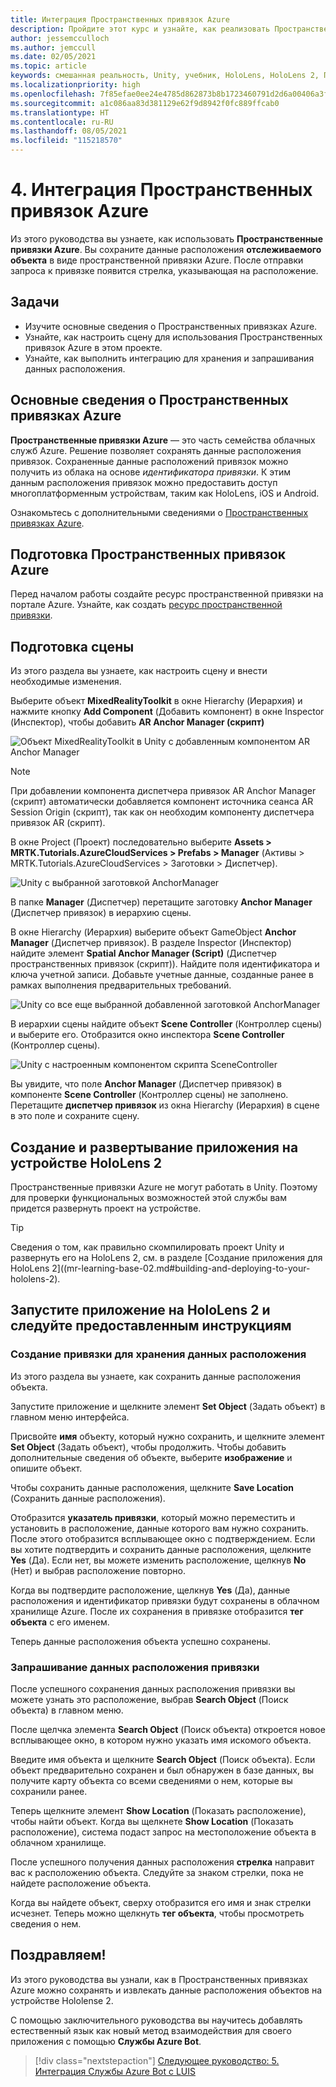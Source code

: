 ```yaml
---
title: Интеграция Пространственных привязок Azure
description: Пройдите этот курс и узнайте, как реализовать Пространственные привязки Azure в приложении HoloLens 2.
author: jessemcculloch
ms.author: jemccull
ms.date: 02/05/2021
ms.topic: article
keywords: смешанная реальность, Unity, учебник, HoloLens, HoloLens 2, Пространственные привязки Azure, облачные службы Azure, Пользовательское визуальное распознавание Azure, Windows 10
ms.localizationpriority: high
ms.openlocfilehash: 7f85efae0ee24e4785d862873b8b1723460791d2d6a00406a3fd81f465c6faa7
ms.sourcegitcommit: a1c086aa83d381129e62f9d8942f0fc889ffcab0
ms.translationtype: HT
ms.contentlocale: ru-RU
ms.lasthandoff: 08/05/2021
ms.locfileid: "115218570"
---
```

# <a name="4-integrating-azure-spatial-anchors"></a>4. Интеграция Пространственных привязок Azure

Из этого руководства вы узнаете, как использовать **Пространственные привязки Azure**. Вы сохраните данные расположения **отслеживаемого объекта** в виде пространственной привязки Azure. После отправки запроса к привязке появится стрелка, указывающая на расположение.

## <a name="objectives"></a>Задачи

* Изучите основные сведения о Пространственных привязках Azure.
* Узнайте, как настроить сцену для использования Пространственных привязок Azure в этом проекте.
* Узнайте, как выполнить интеграцию для хранения и запрашивания данных расположения.

## <a name="understanding-azure-spatial-anchors"></a>Основные сведения о Пространственных привязках Azure

 **Пространственные привязки Azure** — это часть семейства облачных служб Azure. Решение позволяет сохранять данные расположения привязок. Сохраненные данные расположений привязок можно получить из облака на основе *идентификатора привязки*. К этим данным расположения привязок можно предоставить доступ многоплатформенным устройствам, таким как HoloLens, iOS и Android.

Ознакомьтесь с дополнительными сведениями о [Пространственных привязках Azure](/azure/spatial-anchors/overview).

## <a name="preparing-azure-spatial-anchors"></a>Подготовка Пространственных привязок Azure

Перед началом работы создайте ресурс пространственной привязки на портале Azure.
Узнайте, как создать [ресурс пространственной привязки](/azure/spatial-anchors/quickstarts/get-started-hololens#create-a-spatial-anchors-resource).

## <a name="preparing-the-scene"></a>Подготовка сцены

Из этого раздела вы узнаете, как настроить сцену и внести необходимые изменения.

Выберите объект **MixedRealityToolkit** в окне Hierarchy (Иерархия) и нажмите кнопку **Add Component** (Добавить компонент) в окне Inspector (Инспектор), чтобы добавить **AR Anchor Manager (скрипт)**

![Объект MixedRealityToolkit в Unity с добавленным компонентом AR Anchor Manager ](images/mr-learning-azure/tutorial4-section1-step1-1.png)

> [!NOTE]
> При добавлении компонента диспетчера привязок AR Anchor Manager (скрипт) автоматически добавляется компонент источника сеанса AR Session Origin (скрипт), так как он необходим компоненту диспетчера привязок AR (скрипт).

В окне Project (Проект) последовательно выберите **Assets > MRTK.Tutorials.AzureCloudServices > Prefabs > Manager** (Активы > MRTK.Tutorials.AzureCloudServices > Заготовки > Диспетчер).

![Unity с выбранной заготовкой AnchorManager](images/mr-learning-azure/tutorial4-section1-step1-2.png)

В папке **Manager** (Диспетчер) перетащите заготовку **Anchor Manager** (Диспетчер привязок) в иерархию сцены.

В окне Hierarchy (Иерархия) выберите объект GameObject **Anchor Manager** (Диспетчер привязок). В разделе Inspector (Инспектор) найдите элемент **Spatial Anchor Manager (Script)** (Диспетчер пространственных привязок (скрипт)). Найдите поля идентификатора и ключа учетной записи. Добавьте учетные данные, созданные ранее в рамках выполнения предварительных требований.

![Unity со все еще выбранной добавленной заготовкой AnchorManager](images/mr-learning-azure/tutorial4-section1-step2-1.png)

В иерархии сцены найдите объект **Scene Controller** (Контроллер сцены) и выберите его. Отобразится окно инспектора **Scene Controller** (Контроллер сцены).

![Unity с настроенным компонентом скрипта SceneController](images/mr-learning-azure/tutorial4-section1-step3-1.png)

Вы увидите, что поле **Anchor Manager** (Диспетчер привязок) в компоненте **Scene Controller** (Контроллер сцены) не заполнено. Перетащите **диспетчер привязок** из окна Hierarchy (Иерархия) в сцене в это поле и сохраните сцену.

## <a name="build-and-deploy-the-app-to-your-hololens-2"></a>Создание и развертывание приложения на устройстве HoloLens 2

Пространственные привязки Azure не могут работать в Unity. Поэтому для проверки функциональных возможностей этой службы вам придется развернуть проект на устройстве.

> [!TIP]
> Сведения о том, как правильно скомпилировать проект Unity и развернуть его на HoloLens 2, см. в разделе [Создание приложения для HoloLens 2]((mr-learning-base-02.md#building-and-deploying-to-your-hololens-2).

## <a name="run-the-app-on-your-hololens-2-and-follow-the-in-app-instructions"></a>Запустите приложение на HoloLens 2 и следуйте предоставленным инструкциям

### <a name="create-an-anchor-to-store-a-location"></a>Создание привязки для хранения данных расположения

Из этого раздела вы узнаете, как сохранить данные расположения объекта.

Запустите приложение и щелкните элемент **Set Object** (Задать объект) в главном меню интерфейса.

Присвойте **имя** объекту, который нужно сохранить, и щелкните элемент **Set Object** (Задать объект), чтобы продолжить. Чтобы добавить дополнительные сведения об объекте, выберите **изображение** и опишите объект.

Чтобы сохранить данные расположения, щелкните **Save Location** (Сохранить данные расположения).

Отобразится **указатель привязки**, который можно переместить и установить в расположение, данные которого вам нужно сохранить. После этого отобразится всплывающее окно с подтверждением. Если вы хотите подтвердить и сохранить данные расположения, щелкните **Yes** (Да). Если нет, вы можете изменить расположение, щелкнув **No** (Нет) и выбрав расположение повторно.

Когда вы подтвердите расположение, щелкнув **Yes** (Да), данные расположения и идентификатор привязки будут сохранены в облачном хранилище Azure. После их сохранения в привязке отобразится **тег объекта** с его именем.

Теперь данные расположения объекта успешно сохранены.

### <a name="query-for-finding-an-anchor-location"></a>Запрашивание данных расположения привязки

После успешного сохранения данных расположения привязки вы можете узнать это расположение, выбрав **Search Object** (Поиск объекта) в главном меню.

После щелчка элемента **Search Object** (Поиск объекта) откроется новое всплывающее окно, в котором нужно указать имя искомого объекта.

Введите имя объекта и щелкните **Search Object** (Поиск объекта). Если объект предварительно сохранен и был обнаружен в базе данных, вы получите карту объекта со всеми сведениями о нем, которые вы сохранили ранее.

Теперь щелкните элемент **Show Location** (Показать расположение), чтобы найти объект. Когда вы щелкнете **Show Location** (Показать расположение), система подаст запрос на местоположение объекта в облачном хранилище.

После успешного получения данных расположения **стрелка** направит вас к расположению объекта. Следуйте за знаком стрелки, пока не найдете расположение объекта.

Когда вы найдете объект, сверху отобразится его имя и знак стрелки исчезнет. Теперь можно щелкнуть **тег объекта**, чтобы просмотреть сведения о нем.

## <a name="congratulations"></a>Поздравляем!

Из этого руководства вы узнали, как в Пространственных привязках Azure можно сохранять и извлекать данные расположения объектов на устройстве Hololense 2.

С помощью заключительного руководства вы научитесь добавлять естественный язык как новый метод взаимодействия для своего приложения с помощью **Службы Azure Bot**.

> [!div class="nextstepaction"]
> [Следующее руководство: 5. Интеграция Службы Azure Bot c LUIS](mr-learning-azure-05.md)